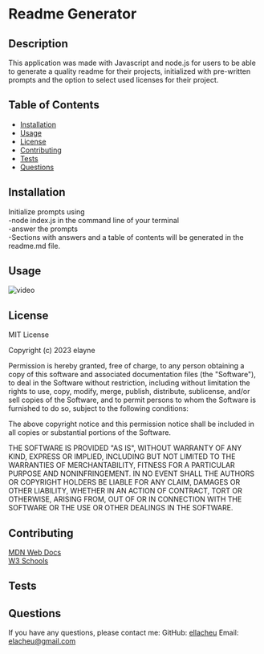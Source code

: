    # Readme Generator

   ## Description
   This application was made with Javascript and node.js for users to be able to generate a quality readme for their projects, initialized with pre-written prompts and the option to select used licenses for their project.  

   ## Table of Contents
   - [Installation](#installation)
   - [Usage](#usage)
   - [License](#license)
   - [Contributing](#contributing)
   - [Tests](#tests)
   - [Questions](#questions)
        
   ## Installation
   Initialize prompts using <br>
    -node index.js in the command line of your terminal <br>
    -answer the prompts <br>
    -Sections with answers and a table of contents will be generated in the readme.md file. <br>

   ## Usage
   ![video](./assets/appgif.gif)

   ## License
   MIT License

   Copyright (c) 2023 elayne
    
   Permission is hereby granted, free of charge, to any person obtaining a copy of this software and associated documentation files (the "Software"), to deal in the Software without restriction, including without limitation the rights to    use, copy, modify, merge, publish, distribute, sublicense, and/or sell copies of the Software, and to permit persons to whom the Software is furnished to do so, subject to the following conditions:
    
   The above copyright notice and this permission notice shall be included in all copies or substantial portions of the Software.
    
   THE SOFTWARE IS PROVIDED "AS IS", WITHOUT WARRANTY OF ANY KIND, EXPRESS OR IMPLIED, INCLUDING BUT NOT LIMITED TO THE WARRANTIES OF MERCHANTABILITY, FITNESS FOR A PARTICULAR PURPOSE AND NONINFRINGEMENT. IN NO EVENT SHALL THE AUTHORS OR    COPYRIGHT HOLDERS BE LIABLE FOR ANY CLAIM, DAMAGES OR OTHER LIABILITY, WHETHER IN AN ACTION OF CONTRACT, TORT OR OTHERWISE, ARISING FROM, OUT OF OR IN CONNECTION WITH THE SOFTWARE OR THE USE OR OTHER DEALINGS IN THE SOFTWARE.

   ## Contributing
   [MDN Web Docs](https://developer.mozilla.org/en-US/) <br> [W3 Schools](https://www.w3schools.com/)

   ## Tests

   ## Questions
   If you have any questions, please contact me:
   GitHub: [ellacheu](https://github.com/ellacheu)
   Email: elacheu@gmail.com
